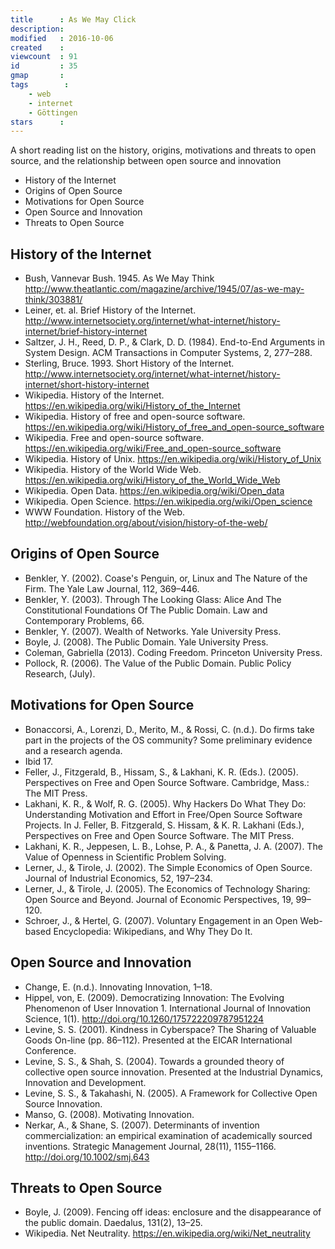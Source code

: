 ```yaml
---
title      : As We May Click
description: 
modified   : 2016-10-06
created    : 
viewcount  : 91
id         : 35
gmap       : 
tags        :
    - web
    - internet
    - Göttingen
stars      : 
---
```


A short reading list on the history, origins, motivations and threats to open source, and the relationship between open source and innovation

- History of the Internet
- Origins of Open Source
- Motivations for Open Source
- Open Source and Innovation
- Threats to Open Source

## History of the Internet

- Bush, Vannevar Bush. 1945. As We May Think http://www.theatlantic.com/magazine/archive/1945/07/as-we-may-think/303881/
- Leiner, et. al. Brief History of the Internet. http://www.internetsociety.org/internet/what-internet/history-internet/brief-history-internet
- Saltzer, J. H., Reed, D. P., & Clark, D. D. (1984). End-to-End Arguments in System Design. ACM Transactions in Computer Systems, 2, 277–288.
- Sterling, Bruce. 1993. Short History of the Internet. http://www.internetsociety.org/internet/what-internet/history-internet/short-history-internet
- Wikipedia. History of the Internet. https://en.wikipedia.org/wiki/History_of_the_Internet
- Wikipedia. History of free and open-source software. https://en.wikipedia.org/wiki/History_of_free_and_open-source_software
- Wikipedia. Free and open-source software. https://en.wikipedia.org/wiki/Free_and_open-source_software
- Wikipedia. History of Unix. https://en.wikipedia.org/wiki/History_of_Unix
- Wikipedia. History of the World Wide Web. https://en.wikipedia.org/wiki/History_of_the_World_Wide_Web
- Wikipedia. Open Data. https://en.wikipedia.org/wiki/Open_data
- Wikipedia. Open Science. https://en.wikipedia.org/wiki/Open_science
- WWW Foundation. History of the Web. http://webfoundation.org/about/vision/history-of-the-web/

## Origins of Open Source

- Benkler, Y. (2002). Coase's Penguin, or, Linux and The Nature of the Firm. The Yale Law Journal, 112, 369–446.
- Benkler, Y. (2003). Through The Looking Glass: Alice And The Constitutional Foundations Of The Public Domain. Law and Contemporary Problems, 66.
- Benkler, Y. (2007). Wealth of Networks. Yale University Press.
- Boyle, J. (2008). The Public Domain. Yale University Press.
- Coleman, Gabriella (2013). Coding Freedom. Princeton University Press.
- Pollock, R. (2006). The Value of the Public Domain. Public Policy Research, (July).

## Motivations for Open Source

- Bonaccorsi, A., Lorenzi, D., Merito, M., & Rossi, C. (n.d.). Do firms take part in the projects of the OS community? Some preliminary evidence and a research agenda.
- Ibid 17.
- Feller, J., Fitzgerald, B., Hissam, S., & Lakhani, K. R. (Eds.). (2005). Perspectives on Free and Open Source Software. Cambridge, Mass.: The MIT Press.
- Lakhani, K. R., & Wolf, R. G. (2005). Why Hackers Do What They Do: Understanding Motivation and Effort in Free/Open Source Software Projects. In J. Feller, B. Fitzgerald, S. Hissam, & K. R. Lakhani (Eds.), Perspectives on Free and Open Source Software. The MIT Press.
- Lakhani, K. R., Jeppesen, L. B., Lohse, P. A., & Panetta, J. A. (2007). The Value of Openness in Scientific Problem Solving.
- Lerner, J., & Tirole, J. (2002). The Simple Economics of Open Source. Journal of Industrial Economics, 52, 197–234.
- Lerner, J., & Tirole, J. (2005). The Economics of Technology Sharing: Open Source and Beyond. Journal of Economic Perspectives, 19, 99–120.
- Schroer, J., & Hertel, G. (2007). Voluntary Engagement in an Open Web-based Encyclopedia: Wikipedians, and Why They Do It.

## Open Source and Innovation

- Change, E. (n.d.). Innovating Innovation, 1–18.
- Hippel, von, E. (2009). Democratizing Innovation: The Evolving Phenomenon of User Innovation 1. International Journal of Innovation Science, 1(1). http://doi.org/10.1260/175722209787951224
- Levine, S. S. (2001). Kindness in Cyberspace? The Sharing of Valuable Goods On-line (pp. 86–112). Presented at the EICAR International Conference.
- Levine, S. S., & Shah, S. (2004). Towards a grounded theory of collective open source innovation. Presented at the Industrial Dynamics, Innovation and Development.
- Levine, S. S., & Takahashi, N. (2005). A Framework for Collective Open Source Innovation.
- Manso, G. (2008). Motivating Innovation.
- Nerkar, A., & Shane, S. (2007). Determinants of invention commercialization: an empirical examination of academically sourced inventions. Strategic Management Journal, 28(11), 1155–1166. http://doi.org/10.1002/smj.643

## Threats to Open Source

- Boyle, J. (2009). Fencing off ideas: enclosure and the disappearance of the public domain. Daedalus, 131(2), 13–25.
- Wikipedia. Net Neutrality. https://en.wikipedia.org/wiki/Net_neutrality

